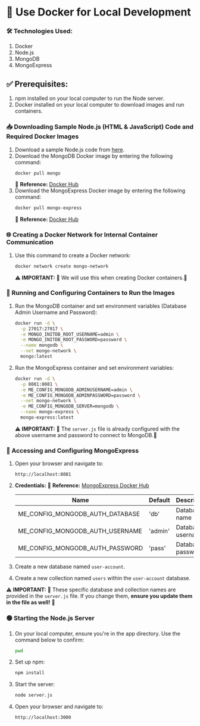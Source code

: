 # 🐳 Use Docker for Local Development

### 🛠️ Technologies Used:
1. Docker
2. Node.js
3. MongoDB
4. MongoExpress

## ✅ Prerequisites:
1. npm installed on your local computer to run the Node server.
2. Docker installed on your local computer to download images and run containers.

### 📥 Downloading Sample Node.js (HTML & JavaScript) Code and Required Docker Images
1. Download a sample Node.js code from [here](https://gitlab.com/twn-devops-bootcamp/latest/07-docker/js-app.git).
2. Download the MongoDB Docker image by entering the following command:
   ```bash
   docker pull mongo
   ```
   🔗 **Reference:** [Docker Hub](https://hub.docker.com/_/mongo)
3. Download the MongoExpress Docker image by entering the following command:
   ```bash
   docker pull mongo-express
   ```
   🔗 **Reference:** [Docker Hub](https://hub.docker.com/_/mongo-express)

### 🌐 Creating a Docker Network for Internal Container Communication
1. Use this command to create a Docker network:
   ```bash
   docker network create mongo-network
   ```
   ⚠️ **IMPORTANT:** 🚨 We will use this when creating Docker containers.🚨

### 🚀 Running and Configuring Containers to Run the Images

1. Run the MongoDB container and set environment variables (Database Admin Username and Password):
   ```bash
   docker run -d \
     -p 27017:27017 \
     -e MONGO_INITDB_ROOT_USERNAME=admin \
     -e MONGO_INITDB_ROOT_PASSWORD=password \
     --name mongodb \
     --net mongo-network \
     mongo:latest
   ```
2. Run the MongoExpress container and set environment variables:
   ```bash
   docker run -d \
     -p 8081:8081 \
     -e ME_CONFIG_MONGODB_ADMINUSERNAME=admin \
     -e ME_CONFIG_MONGODB_ADMINPASSWORD=password \
     --net mongo-network \
     -e ME_CONFIG_MONGODB_SERVER=mongodb \
     --name mongo-express \
     mongo-express:latest
   ```
   ⚠️ **IMPORTANT:** 🚨 The `server.js` file is already configured with the above username and password to connect to MongoDB.🚨

### 🔧 Accessing and Configuring MongoExpress
1. Open your browser and navigate to:
   ```
   http://localhost:8081
   ```
2. **Credentials:**
   🔗 **Reference:** [MongoExpress Docker Hub](https://hub.docker.com/_/mongo-express)

   | Name                            | Default  | Description        |
      |---------------------------------|----------|--------------------|
   | ME_CONFIG_MONGODB_AUTH_DATABASE | 'db'     | Database name      |
   | ME_CONFIG_MONGODB_AUTH_USERNAME | 'admin'  | Database username  |
   | ME_CONFIG_MONGODB_AUTH_PASSWORD | 'pass'   | Database password  |

3. Create a new database named `user-account`.
4. Create a new collection named `users` within the `user-account` database.

⚠️ **IMPORTANT:** 🚨 These specific database and collection names are provided in the `server.js` file. If you change them, **ensure you update them in the file as well!** 🚨

### 🟢 Starting the Node.js Server
1. On your local computer, ensure you're in the app directory. Use the command below to confirm:
   ```bash
   pwd
   ```
2. Set up npm:
   ```bash
   npm install
   ```
3. Start the server:
   ```bash
   node server.js
   ```
4. Open your browser and navigate to:
   ```
   http://localhost:3000
   ```
